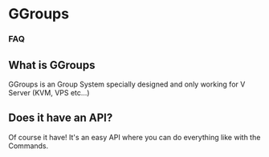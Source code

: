 # GGroups

<h3>FAQ</h3>
<h2>What is GGroups</h2>
GGroups is an Group System specially designed and only working for V Server (KVM, VPS etc...)
<h2>Does it have an API?</h2>
Of course it have! It's an easy API where you can do everything like with the Commands.